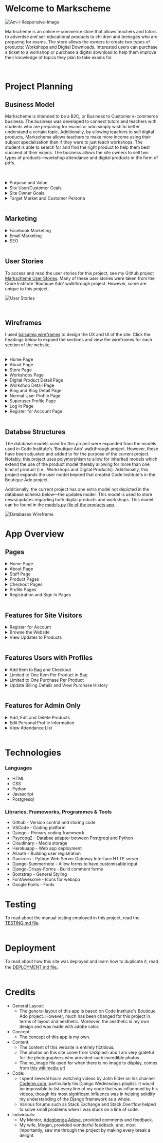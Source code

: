 # Welcome to Markscheme

![Am-I-Responsive-Image](media/Readme-files/am-i-responsive.png)

Markscheme is an online e-commerce store that allows teachers and tutors to advertise and sell educational products to children and teenages who are preparing for exams. The store allows the owners to create two types of products: Workshops and Digital Downloads. Interested users can purchase a ticket to a workshop or purchase a digital download to help them improve their knowledge of topics they plan to take exams for.

<br>

# Project Planning 

## Business Model
Markscheme is intended to be a B2C, or Business to Customer e-commerce business. The business was developed to connect tutors and teachers with students who are preparing for exams or who simply wish to better understand a certain topic. Additionally, by allowing teachers to sell digital products, Markscheme allows teachers to make more income using their subject specialisation than if they were to just teach workshops. The student is able to search for and find the right product to help them best succeed at their exams. The business allows the site owners to sell two types of products—workshop attendance and digital products in the form of pdfs.

<br>
<br>

<details>
<summary>Purpose and Value</summary>
All students in the United Kingdom must pass a set of exams called GCSEs. Additionally, many go on to undertake A-Level or IB exams which typically allow the student to pursue a university education or work. Due to these requirements, many teenagers and parents are regularly looking for affordable, but effective tutoring and study materials. Markscheme meets this need by not only providing affordable tutoring and study material, but also by providing the teenager and parent the ability to choose between purchasing guided-tutoring sessions (called 'workshops') and self-guided handbooks (called 'digital products').
<br>
</details>

<details>
<summary>Site User/Customer Goals</summary>
<ul>
<li>Search for and easily find study materials to help them pass their exams</li>
<li>Be able to choose between products that offer guided instruction (i.e., workshops) or products that allow a self-teaching approach (i.e., digital products)</li>
<li>Assess digital products for sale by seeing how regularly the material is updated</li>
<li>Easily create an account and purchase products they are interested in</li>
</ul>

<br>
</details>

<details>
<summary>Site Owner Goals</summary>
<ul>
<li>Allow teachers and tutors to maximise potential teaching income by helping them reach larger audiences for planned teaching workshops</li>
<li>Allow teachers and tutors to earn passive income by selling pdf study guides</li>
<li>Allow teachers and tutors to share their passion for their subject with more students than is normally possible without internet marketing</li>
</ul>
<br>
</details>

<details>
<summary>Target Market and Customer Persona</summary>
The target market for this audience is teenagers and parents of both all of whom have an interest in finding accessible study material and/or tutoring to help the child/teenager pass GCSE, A-Level and/or IB exams. Due to the fact that all teenagers in England must pass GCSE exams, prices for study materials and tutoring for these exams can be expensive. Markscheme provides a service where teenagers and parents can search and find products that fit their needs and their budget.

</details>

<br>

## Marketing

<details>
<summary>Facebook Marketing</summary>
As I do not have a Facebook account and intentionally avoid social media for personal reasons, I opted to use Code Institute's mock Facebook wireframe and design a Facebook Marketing campaign there. The result can be seen below. A PDF version of this design is also available in the file list above.
<br>
<br>
<img src="media/Readme-files/markscheme_facebook_advertisement.png">
</details>

<details>
<summary>Email Marketing</summary>
This project makes use of <a href="https://mailchimp.com/?currency=GBP" target="_blank">MailChimp</a> to undertake its email marketing campaigns. Site visitors are able to sign up to receive email newsletters in two methods. The first appears 5 seconds after the user visits the site for the first time (or the first time since their cache has been cleared). This newsletter signup form comes out from the bottom right of the screen on desktop and from the top on mobile. It prompts the site visitor to either fill in their first name, last name and email or to exit out of the form. See the image below.

<br>

<img src="media/Readme-files/newsletter-signup.png">

<br>

The second method for the site user to sign up for the newsletter is via the smaller form in the footer. Unlike the first method, this smaller, more abbreviated newsletter form is always present on every single page of the website. This form only requests the user's email address, but otherwise does the same thing as the expanded form outlined above. See the image below.

<br>

<img src="media/Readme-files/footer-newsletter.png">

</details>

<details>
<summary>SEO</summary>
I have implemented strong SEO marketing for this website. As the target audience will likely be using search engines like Google to find affordable exam preparation options, SEO marketing is a crucial marketing strategy for the success of this business. See below the code used for the SEO marketing on the base template (i.e., applied every page of the site) as well as the SEO score provided by Google's Lighthouse Analysis.

<img src="media/Readme-files/seo-marketing.png">

<br>

<img src="media/Readme-files/lighthouse-desktop.png">
</details>

<br>

## User Stories
To access and read the user stories for this project, see my Github project [Markscheme User Stories](https://github.com/users/adamsburge/projects/4/views/1). Many of these user stories were taken from the Code Institute 'Boutique Ado' walkthrough project. However, some are unique to this project.

![User Stories](media/userstories.png)

<br>

## Wireframes
I used [balsamiq wireframes](https://balsamiq.com/) to design the UX and UI of the site. Click the headings below to expand the sections and view the wireframes for each section of the website.
<br>
<br>

<details>
<summary>Home Page</summary>
<img src="media/Readme-files/wireframe-home-page.png">
</details>

<details>
<summary>About Page</summary>
<img src="media/Readme-files/wireframe-about.png">
</details>

<details>
<summary>Store Page</summary>
<img src="media/Readme-files/wireframe-store.png">
</details>

<details>
<summary>Workshops Page</summary>
<img src="media/Readme-files/wireframe-workshops.png">
</details>

<details>
<summary>Digital Product Detail Page</summary>
<img src="media/Readme-files/wireframe-product-detail.png">
</details>

<details>
<summary>Workshop Detail Page</summary>
<img src="media/Readme-files/wireframe-workshop-detail.png">
</details>

<details>
<summary>Blog and Blog Detail Page</summary>
<br>
Note: This section has not yet been added to the app. Future updates will include this feature.
<br>
<br>
Blog Page
<img src="media/Readme-files/wireframe-blog.png">
<br>
Blog Post Page
<img src="media/Readme-files/wireframe-blog-post.png">
</details>

<details>
<summary>Normal User Profile Page</summary>
<img src="media/Readme-files/wireframe-normal-user-profile.png">
</details>

<details>
<summary>Superuser Profile Page</summary>
<img src="media/Readme-files/wireframe-superuser-profile.png">
</details>

<details>
<summary>Log In Page</summary>
<img src="media/Readme-files/wireframe-log-in.png">
</details>

<details>
<summary>Register for Account Page</summary>
<img src="media/Readme-files/wireframe-register.png">
</details>

<br>

## Databse Structures
The database models used for this project were expanded from the models used in Code Institute's 'Boutique Ado' walkthrough project. However, these have been adjusted and added to for the purpose of the current project. Notably, this project uses polymorphism to allow for inherited models which extend the use of the product model thereby allowing for more than one kind of product (i.e., Workshops and Digital Products). Additionally, this project expands the user model beyond that created Code Institute's in the Boutique Ado project.

Additionally, the current project has one extra model not depicted in the database schema below—the updates model. This model is used to store news/updates regarding both digital products and workshops. This model can be found in the [models.py file of the products app](products/models.py).

![Databases Wireframe](media/databases.png)

# App Overview
## Pages

<details>
<summary>Home Page</summary>
<img src="media/Readme-files/home.png">
</details>

<details>
<summary>About Page</summary>
<img src="media/Readme-files/about.png">
</details>

<details>
<summary>Staff Page</summary>
<img src="media/Readme-files/staff.png">
</details>

<details>
<summary>Product Pages</summary>

<details>
<summary>Workshops Page</summary>
<img src="media/Readme-files/workshops.png">
</details>

<details>
<summary>Add Workshop Page</summary>
<img src="media/Readme-files/add-workshop.png">
</details>

<details>
<summary>Workshop Detail Page</summary>
<img src="media/Readme-files/workshop-detail.png">
</details>

<details>
<summary>Digital Products Page</summary>
<img src="media/Readme-files/digital-products.png">
</details>

<details>
<summary>Add Digital Product Page</summary>
<img src="media/Readme-files/add-digital-product.png">
</details>

<details>
<summary>Digital Product Detail Page</summary>
<img src="media/Readme-files/digital-product-detail.png">
</details>

<details>
<summary>All Products Page</summary>
<img src="media/Readme-files/products.png">
</details>

<hr>
</details>

<details>
<summary>Checkout Pages</summary>

<details>
<summary>Bag Page</summary>
<img src="media/Readme-files/bag-1.png">
<img src="media/Readme-files/bag-2.png">
</details>

<details>
<summary>Checkout Form</summary>
<img src="media/Readme-files/checkout-1.png">
<img src="media/Readme-files/checkout-2.png">
</details>

<details>
<summary>Checkout Success</summary>
<img src="media/Readme-files/checkout-success.png">
</details>

<hr>
</details>

<details>
<summary>Profile Pages</summary>

<details>
<summary>Normal User Profile</summary>
<img src="media/Readme-files/normal-user-profile.png">
</details>

<details>
<summary>Superuser Profile</summary>
<img src="media/Readme-files/superuser-profile.png">
</details>

<hr>
</details>

<details>
<summary>Registration and Sign In Pages</summary>

<details>
<summary>Log In Page</summary>
<img src="media/Readme-files/sign-in.png">
</details>

<details>
<summary>Sign Up Page</summary>
<img src="media/Readme-files/sign-up.png">
</details>

<hr>
</details>

<br>

## Features for Site Visitors

<details>
<summary>Register for Account</summary>
Any site visitor can register for an account. Once they have done so, they can sign in and out.
</details>

<details>
<summary>Browse the Website</summary>
All site visitors can access the home, about, staff pages. Additionally, all vistors to the website can see all the workshops and digital products the company has on offer.
</details>

<details>
<summary>View Updates to Products</summary>
Any site visitor is able to see updates that have been listed for both workshops and digital products. This allows the customer to make an informed decision when considering purchasing the product as it allows them to see the developments the product has had over time.


<br>
<br>
However, site users are only able to see product updates which the superusers have indicated is a 'Major Update' (which the superuser does by checking a box when updating the product). This allows the superusers to update the products and only show updates to site users that are relevant to the customer. For example, a superuser might choose to indicate that a new release of a handbook is a major update, but indicate that correcting a typo in the description is a minor update and consequently not something the customer needs to be aware of.

<img src="media/Readme-files/workshop-updates-1.png">

<img src="media/Readme-files/workshop-updates-2.png">

<img src="media/Readme-files/digital-product-updates.png">


</details>

<br>

## Features Users with Profiles

<details>
<summary>Add Item to Bag and Checkout</summary>
As this site sells digital files, it is important for customers to have an account. Having an account allows the user to access the any purchased digital products. If the site visitor does not have an account or is not logged in, they will be unable to add a product to their bag (and consequently to checkout) and will be prompted to create an account.

<img src="media/Readme-files/not-logged-in-product-detail.png">

</details>

<details>
<summary>Limited to One Item Per Product in Bag</summary>
As this webapp is intended to sell workshop attendance and digital products, all users are limited to one purchase per product. If users add an item to their basket, the 'Add to Basket' button disappears and an info box appears informing them that they already have this item in their bag. Users who wish to purchase attendance to workshops for other students are encouraged to create accounts for those students. 
<br>

<img src="media/Readme-files/workshop-in-bag.png">

<img src="media/Readme-files/digital-product-in-bag.png">

</details>

<details>
<summary>Limited to One Purchase Per Product</summary>
As this webapp is intended to sell workshop attendance and digital products, all users are limited to one purchase per product. If users have purchased a product and return to the product's page (where they can access the download link), the 'Add to Bag' button no longer appears. If the product is a digital product, the 'Add to Bag' button is replaced with the button to download the file.

<img src="media/Readme-files/workshop-attendance.png">

<img src="media/Readme-files/digital-product-download.png">

</details>


<details>
<summary>Update Billing Details and View Purchase History</summary>
Users who have signed up for an account have access to their account and can update their billing details and see their previous orders. Additionally, in their order history, they will find all the information they need for attending workshops (i.e., location, date, time, teachers) as well as the download links for any purchased digital files.

<img src="media/Readme-files/normal-user-profile.png">

</details>


<br>

## Features for Admin Only

<details>
<summary>Add, Edit and Delete Products</summary>
Site superusers are able to add, edit, and delete both workshops and digital products. 
<br>
<br>
If a site user edits a workshop or digital product, they will also be prompted to add a reason for editing the product. This update form allows the site user to indicate whether the update is major (i.e., is an update the customer should know about such as a new version of a handbook or a change of venue for a workshop) or not (i.e., correcting a typo). If the superuser indicates that the update is major, the update details will be posted at the bottom of the product detail page.

<img src="media/Readme-files/products-superuser.png">

<img src="media/Readme-files/edit-workshop.png">

<img src="media/Readme-files/update-reason-form.png">

</details>

<details>
<summary>Edit Personal Profile Information</summary>
When site superusers visit their profile page, they will find a different view than when a non-superuser visits their profile page. On the left side of the superuser's profile page is a form that allows the superuser to update their profile/bio information that appears on the staff page.

<img src="media/Readme-files/superuser-profile.png">

</details>

<details>
<summary>View Attendance List</summary>
On the right side of the superuser's profile page superusers are able to see a list of workshops which they are teaching as well as the attendance lists for those workshops.

<img src="media/Readme-files/superuser-profile.png">

</details>

<br>

# Technologies

### Languages
- HTML
- CSS
- Python
- Javascript
- Postgresql

### Libraries, Frameworks, Programmes & Tools
- Github - Version control and storing code 
- VSCode - Coding platform
- Django - Primary coding framework
- Psycopg2 - Databse adapter between Postgreql and Python
- Cloudinary - Media storage
- Herokuapp - Web app deployment
- Allauth - Building user registration 
- Gunicorn - Python Web Server Gateway Interface HTTP server
- Django-Summernote - Allow forms to have customisable input
- Django-Crispy-Forms - Build comment forms
- Bootstrap - General Styling
- FontAwesome - Icons for webapp
- Google Fonts - Fonts


# Testing
To read about the manual testing employed in this project, read the [TESTING.md file](TESTING.md).
<br>
<br>

# Deployment
To read about how this site was deployed and learn how to duplicate it, read the [DEPLOYMENT.md file](DEPLOYMENT.md)。
<br>
<br>


# Credits
- General Layout:
    - The general layout of this app is based on Code Institute's Boutique Ado project. However, much has been changed for this project in terms of layout and aesthetic. Moreover, the aesthetic is my own design and was made with adobe color.
- Concept:
    - The concept of this app is my own.
- Content:
    - The content of this website is entirely fictitious.
    - The photos on this site come from UnSplash and I am very grateful for the photographers who provided such incredible photos
    - The no_image file used for when there is no image to display, comes from [this wikimedia url](https://commons.wikimedia.org/wiki/File:No_Image_Available.jpg)
- Code: 
    - I spent several hours watching videos by John Elder on his channel [Codemy.com](https://www.youtube.com/playlist?list=PLCC34OHNcOtqW9BJmgQPPzUpJ8hl49AGy), particularly his Django Wednesdays playlist. It would be impossible to list every line of my code that was influenced by his videos, though his most significant influence was in helping solidify my understanding of the Django framework as a whole.
    - Various forums such as Stack Exchange and Stack Overflow helped to solve small problems when I was stuck on a line of code.
- Individuals:
    - My Mentor, [Adegbenga Adeye](https://github.com/deye9), provided comments and feedback.
    - My wife, Megan, provided wonderful feedback, and, most importantly, saw me through the project by making every break a delight.
